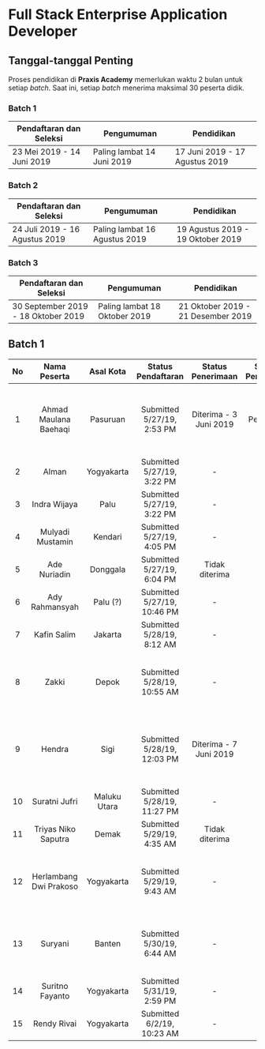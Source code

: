 # Full Stack Enterprise Application Developer

## Tanggal-tanggal Penting

Proses pendidikan di **Praxis Academy** memerlukan waktu 2 bulan untuk setiap *batch*. Saat ini,
setiap *batch* menerima maksimal 30 peserta didik.

### Batch 1

Pendaftaran dan Seleksi | Pengumuman | Pendidikan
--- | --- | ---
23 Mei 2019 - 14 Juni 2019  | Paling lambat 14 Juni 2019 | 17 Juni 2019 - 17 Agustus 2019

### Batch 2

Pendaftaran dan Seleksi | Pengumuman | Pendidikan
--- | --- | ---
24 Juli 2019 - 16 Agustus 2019  | Paling lambat 16 Agustus 2019 | 19 Agustus 2019 - 19 Oktober 2019

### Batch 3

Pendaftaran dan Seleksi | Pengumuman | Pendidikan
--- | --- | ---
30 September 2019 - 18 Oktober 2019| Paling lambat 18 Oktober 2019 | 21 Oktober 2019 - 21 Desember 2019

## Batch 1

| No | Nama Peserta | Asal Kota | Status Pendaftaran | Status Penerimaan | Status Pendidikan | Keterangan |
|:--:|:------------:|:---------:|:------------------:|:-----------------:|:-----------------:|:----------:|
| 1  | Ahmad Maulana Baehaqi | Pasuruan | Submitted 5/27/19, 2:53 PM | Diterima - 3 Juni 2019 | Persiapan | Jadwal interview: 1 Juni 2019, jam 09:00 WIB - WA / Google Hangout |
| 2  | Alman | Yogyakarta | Submitted 5/27/19, 3:22 PM | - | - | Penentuan jadwal interview |
| 3  | Indra Wijaya | Palu | Submitted 5/27/19, 3:22 PM | - | - | Penentuan jadwal interview |
| 4  | Mulyadi Mustamin | Kendari | Submitted 5/27/19, 4:05 PM | - | - | Penentuan jadwal interview |
| 5  | Ade Nuriadin | Donggala | Submitted 5/27/19, 6:04 PM | Tidak diterima | - | Usia tidak memenuhi syarat |
| 6  | Ady Rahmansyah | Palu (?) | Submitted 5/27/19, 10:46 PM | - | - | Penentuan jadwal interview |
| 7  | Kafin Salim | Jakarta | Submitted 5/28/19, 8:12 AM | - | - | Penentuan jadwal interview |
| 8  | Zakki | Depok | Submitted 5/28/19, 10:55 AM | - | - | Jadwal interview: 7 Juni 2019, jam 20:00 WIB - WhatsApp |
| 9  | Hendra | Sigi | Submitted 5/28/19, 12:03 PM | Diterima - 7 Juni 2019 | - | Jadwal interview: 3 Juni 2019, jam 10 WITA - Google Hangout |
| 10  | Suratni Jufri | Maluku Utara | Submitted 5/28/19, 11:27 PM | - | - | Penentuan jadwal interview |
| 11  | Triyas Niko Saputra | Demak | Submitted 5/29/19, 4:35 AM | Tidak diterima | - | Usia tidak memenuhi syarat |
| 12  | Herlambang Dwi Prakoso | Yogyakarta | Submitted 5/29/19, 9:43 AM | - | - | Jadwal interview: 3 Juni 2019, jam 15:30 WIB, WhatsApp |
| 13  | Suryani | Banten | Submitted 5/30/19, 6:44 AM | - | - | Jadwal interview: 6 Juni 2019, jam 21:00 WIB - WhatsApp |
| 14  | Suritno Fayanto | Yogyakarta | Submitted 5/31/19, 2:59 PM | - | - | Penentuan jadwal interview |
| 15  | Rendy Rivai | Yogyakarta | Submitted 6/2/19, 10:23 AM | - | - | Penentuan jadwal interview |
